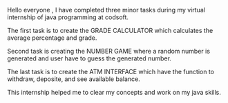 Hello everyone , I have completed three minor tasks during my virtual internship of java programming at codsoft.

The first task is to create the GRADE CALCULATOR which calculates the average percentage and grade.

Second task is creating the NUMBER GAME where a random number is generated and user have to guess the generated number.

The last task is to create the ATM INTERFACE which have the function to withdraw, deposite, and see available balance.

This internship helped me to clear my concepts and work on my java skills.
